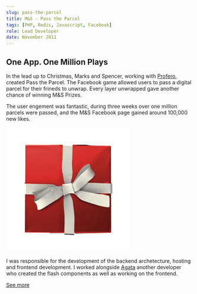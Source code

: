 ```yaml
---
slug: pass-the-parcel
title: M&S - Pass the Parcel
tags: [PHP, Redis, Javascript, Facebook]
role: Lead Developer
date: November 2011
---
```


## One App. One Million Plays

In the lead up to Christmas, Marks and Spencer, working with [Profero](http://www.loweprofero.com/), created Pass the Parcel.
The Facebook game allowed users to pass a digital parcel for their frineds to unwrap. Every layer unwrapped gave another chance of winning M&S Prizes.

The user engement was fantastic, during three weeks over one million parcels were passed, and the M&S Facebook page gained around 100,000 new likes.

![alt text](box.jpg "Parcel")

I was responsible for the development of the backend archetecture, hosting and frontend development. I worked alongside [Agata](http://jewko.net/welcome/project/passtheparcel) another developer who created the flash components as well as working on the frontend.

[See more](http://www.onlineentryspace.co.uk/pass-the-parcel/)

